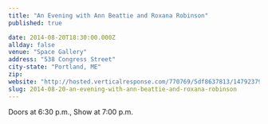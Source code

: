 ```yaml
---
title: "An Evening with Ann Beattie and Roxana Robinson"
published: true

date: 2014-08-20T18:30:00.000Z
allday: false
venue: "Space Gallery"
address: "538 Congress Street"
city-state: "Portland, ME"
zip:
website: "http://hosted.verticalresponse.com/770769/5df8637813/1479237975/4004c4bc7b/"
slug: 2014-08-20-an-evening-with-ann-beattie-and-roxana-robinson
---
```

Doors at 6:30 p.m., Show at 7:00 p.m.

